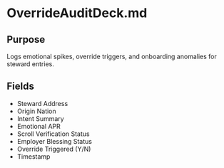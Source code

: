 # OverrideAuditDeck.md

## Purpose
Logs emotional spikes, override triggers, and onboarding anomalies for steward entries.

## Fields
- Steward Address
- Origin Nation
- Intent Summary
- Emotional APR
- Scroll Verification Status
- Employer Blessing Status
- Override Triggered (Y/N)
- Timestamp
